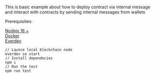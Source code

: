 This is basic example about how to deploy contract via internal message and interact with contracts by sending internal messages from wallets

Prerequisites:

[Nodejs 16 +](https://nodejs.org/en/)  
[Docker](https://www.docker.com)  
[Everdev](https://github.com/tonlabs/everdev)

```
// Launce local blockchain node
everdev se start 
// Install dependecies
npm i
// Run the test
npm run test
```

